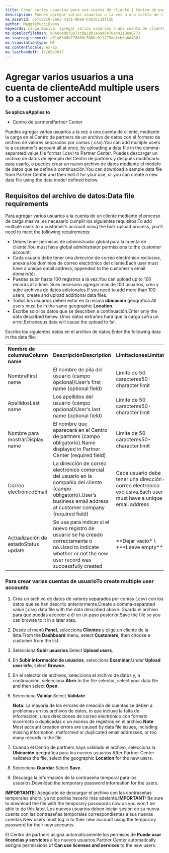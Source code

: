 ```yaml
---
title: Crear varios usuarios para una cuenta de cliente | Centro de partners
description: Puedes agregar varios usuarios a la vez a una cuenta de cliente, mediante la carga en el Centro de partners de un archivo de datos con el formato de archivo de valores separados por comas (.csv).
ms.assetid: c6fca2c0-2e6c-41b1-9be8-b363b139f15b
author: MaggiePucciEvans
keywords: carga masiva, agregar varios usuarios a una cuenta de cliente, agregar usuarios del cliente, carga masiva de usuarios del cliente, cuenta del cliente, usuarios del cliente, usuarios
ms.openlocfilehash: b360ced878973cde19b1a6aa8470ac4218ea6773
ms.sourcegitcommit: e01a63d8b778668c560bc821275ddfcb0a6d4881
ms.translationtype: HT
ms.contentlocale: es-ES
ms.lasthandoff: 12/08/2017
---
```

# <a name="add-multiple-users-to-a-customer-account"></a><span data-ttu-id="548ac-104">Agregar varios usuarios a una cuenta de cliente</span><span class="sxs-lookup"><span data-stu-id="548ac-104">Add multiple users to a customer account</span></span>

**<span data-ttu-id="548ac-105">Se aplica a</span><span class="sxs-lookup"><span data-stu-id="548ac-105">Applies to</span></span>**

-  <span data-ttu-id="548ac-106">Centro de partners</span><span class="sxs-lookup"><span data-stu-id="548ac-106">Partner Center</span></span>

<span data-ttu-id="548ac-107">Puedes agregar varios usuarios a la vez a una cuenta de cliente, mediante la carga en el Centro de partners de un archivo de datos con el formato de archivo de valores separados por comas (.csv).</span><span class="sxs-lookup"><span data-stu-id="548ac-107">You can add multiple users to a customer's account all at once, by uploading a data file in the comma-separated value file format (.csv) to Partner Center.</span></span> <span data-ttu-id="548ac-108">Puedes descargar un archivo de datos de ejemplo del Centro de partners y después modificarlo para usarlo, o puedes crear un nuevo archivo de datos mediante el modelo de datos que se define a continuación.</span><span class="sxs-lookup"><span data-stu-id="548ac-108">You can download a sample data file from Partner Center and then edit it for your use, or you can create a new data file using the data model defined below.</span></span>

## <a href="" id="creatingtheimportcsvfile"></a><span data-ttu-id="548ac-109">Requisitos del archivo de datos:</span><span class="sxs-lookup"><span data-stu-id="548ac-109">Data file requirements</span></span>


<span data-ttu-id="548ac-110">Para agregar varios usuarios a la cuenta de un cliente mediante el proceso de carga masiva, es necesario cumplir los siguientes requisitos:</span><span class="sxs-lookup"><span data-stu-id="548ac-110">To add multiple users to a customer’s account using the bulk upload process, you’ll need to meet the following requirements:</span></span>

-   <span data-ttu-id="548ac-111">Debes tener permisos de administrador global para la cuenta de cliente.</span><span class="sxs-lookup"><span data-stu-id="548ac-111">You must have global administrator permissions to the customer account;</span></span>
-   <span data-ttu-id="548ac-112">Cada usuario debe tener una dirección de correo electrónico exclusiva, anexa a los dominios de correo electrónico del cliente.</span><span class="sxs-lookup"><span data-stu-id="548ac-112">Each user must have a unique email address, appended to the customer's email domain(s);</span></span>
-   <span data-ttu-id="548ac-113">Puedes subir hasta 100 registros a la vez.</span><span class="sxs-lookup"><span data-stu-id="548ac-113">You can upload up to 100 records at a time.</span></span> <span data-ttu-id="548ac-114">Si es necesario agregar más de 100 usuarios, crea y sube archivos de datos adicionales.</span><span class="sxs-lookup"><span data-stu-id="548ac-114">If you need to add more than 100 users, create and upload additional data files.</span></span>
-   <span data-ttu-id="548ac-115">Todos los usuarios deben estar en la misma **ubicación** geográfica.</span><span class="sxs-lookup"><span data-stu-id="548ac-115">All users must be in the same geographic **Location**.</span></span>
-   <span data-ttu-id="548ac-116">Escribe solo los datos que se describen a continuación.</span><span class="sxs-lookup"><span data-stu-id="548ac-116">Enter only the data described below.</span></span> <span data-ttu-id="548ac-117">Unos datos extraños hará que la carga sufra un error.</span><span class="sxs-lookup"><span data-stu-id="548ac-117">Extraneous data will cause the upload to fail.</span></span>

<span data-ttu-id="548ac-118">Escribe los siguientes datos en el archivo de datos:</span><span class="sxs-lookup"><span data-stu-id="548ac-118">Enter the following data in the data file:</span></span>

|                 |                                                                              |                                            |
|-----------------|------------------------------------------------------------------------------|--------------------------------------------|
| **<span data-ttu-id="548ac-119">Nombre de columna</span><span class="sxs-lookup"><span data-stu-id="548ac-119">Column name</span></span>** | **<span data-ttu-id="548ac-120">Descripción</span><span class="sxs-lookup"><span data-stu-id="548ac-120">Description</span></span>**                                                              | **<span data-ttu-id="548ac-121">Limitaciones</span><span class="sxs-lookup"><span data-stu-id="548ac-121">Limitation</span></span>**                             |
| <span data-ttu-id="548ac-122">Nombre</span><span class="sxs-lookup"><span data-stu-id="548ac-122">First name</span></span>      | <span data-ttu-id="548ac-123">El nombre de pila del usuario (campo opcional)</span><span class="sxs-lookup"><span data-stu-id="548ac-123">User’s first name (optional field)</span></span>                                           | <span data-ttu-id="548ac-124">Límite de 50 caracteres</span><span class="sxs-lookup"><span data-stu-id="548ac-124">50-character limit</span></span>                         |
| <span data-ttu-id="548ac-125">Apellidos</span><span class="sxs-lookup"><span data-stu-id="548ac-125">Last name</span></span>       | <span data-ttu-id="548ac-126">Los apellidos del usuario (campo opcional)</span><span class="sxs-lookup"><span data-stu-id="548ac-126">User's last name (optional field)</span></span>                                            | <span data-ttu-id="548ac-127">Límite de 50 caracteres</span><span class="sxs-lookup"><span data-stu-id="548ac-127">50-character limit</span></span>                         |
| <span data-ttu-id="548ac-128">Nombre para mostrar</span><span class="sxs-lookup"><span data-stu-id="548ac-128">Display name</span></span>    | <span data-ttu-id="548ac-129">El nombre que aparecerá en el Centro de partners (campo obligatorio).</span><span class="sxs-lookup"><span data-stu-id="548ac-129">Name displayed in Partner Center (required field)</span></span>                            | <span data-ttu-id="548ac-130">Límite de 50 caracteres</span><span class="sxs-lookup"><span data-stu-id="548ac-130">50-character limit</span></span>                         |
| <span data-ttu-id="548ac-131">Correo electrónico</span><span class="sxs-lookup"><span data-stu-id="548ac-131">Email</span></span>           | <span data-ttu-id="548ac-132">La dirección de correo electrónico comercial del usuario en la compañía del cliente (campo obligatorio).</span><span class="sxs-lookup"><span data-stu-id="548ac-132">User’s business email address at customer company (required field)</span></span>           | <span data-ttu-id="548ac-133">Cada usuario debe tener una dirección de correo electrónico exclusiva.</span><span class="sxs-lookup"><span data-stu-id="548ac-133">Each user must have a unique email address</span></span> |
| <span data-ttu-id="548ac-134">Actualización de estado</span><span class="sxs-lookup"><span data-stu-id="548ac-134">Status update</span></span>   | <span data-ttu-id="548ac-135">Se usa para indicar si el nuevo registro de usuario se ha creado correctamente o no.</span><span class="sxs-lookup"><span data-stu-id="548ac-135">Used to indicate whether or not the new user record was successfully created</span></span> | <span data-ttu-id="548ac-136">\*\*Dejar vacío\* \ *</span><span class="sxs-lookup"><span data-stu-id="548ac-136">\*\*Leave empty\*\*</span></span>                        |

 

### <a href="" id="createmultipleuseraccounts"></a><span data-ttu-id="548ac-137">Para crear varias cuentas de usuario</span><span class="sxs-lookup"><span data-stu-id="548ac-137">To create multiple user accounts</span></span>

<a href="" id="creatingtheaccounts"></a>
1.  <span data-ttu-id="548ac-138">Crea un archivo de datos de valores separados por comas (.csv) con los datos que se han descrito anteriormente.</span><span class="sxs-lookup"><span data-stu-id="548ac-138">Create a comma-separated value (.csv) data file with the data described above.</span></span> <span data-ttu-id="548ac-139">Guarda el archivo para que puedas acceder a él en un paso posterior.</span><span class="sxs-lookup"><span data-stu-id="548ac-139">Save the file so you can browse to it in a later step.</span></span>
2.  <span data-ttu-id="548ac-140">Desde el menú **Panel**, selecciona **Clientes** y elige un cliente de la lista.</span><span class="sxs-lookup"><span data-stu-id="548ac-140">From the **Dashboard** menu, select **Customers**, then choose a customer from the list.</span></span>
3.  <span data-ttu-id="548ac-141">Selecciona **Subir usuarios**.</span><span class="sxs-lookup"><span data-stu-id="548ac-141">Select **Upload users**.</span></span>
4.  <span data-ttu-id="548ac-142">En **Subir información de usuarios**, selecciona **Examinar**.</span><span class="sxs-lookup"><span data-stu-id="548ac-142">Under **Upload user info**, select **Browse**.</span></span>
5.  <span data-ttu-id="548ac-143">En el selector de archivos, selecciona el archivo de datos y, a continuación, selecciona **Abrir**.</span><span class="sxs-lookup"><span data-stu-id="548ac-143">In the file selector, select your data file and then select **Open**.</span></span>
6.  <span data-ttu-id="548ac-144">Selecciona **Validar**.</span><span class="sxs-lookup"><span data-stu-id="548ac-144">Select **Validate**.</span></span>

    <span data-ttu-id="548ac-145">**Nota**: La mayoría de los errores de creación de cuentas se deben a problemas en los archivos de datos, lo que incluye la falta de información, unas direcciones de correo electrónico con formato incorrecto o duplicadas o un exceso de registros en el archivo.</span><span class="sxs-lookup"><span data-stu-id="548ac-145">**Note**  Most account creation errors are caused by data file issues, including missing information, malformed or duplicated email addresses, or too many records in the file.</span></span>

     

7.  <span data-ttu-id="548ac-146">Cuando el Centro de partners haya validado el archivo, selecciona la **Ubicación** geográfica para los nuevos usuarios.</span><span class="sxs-lookup"><span data-stu-id="548ac-146">After Partner Center validates the file, select the geographic **Location** for the new users.</span></span>
8.  <span data-ttu-id="548ac-147">Selecciona **Guardar**.</span><span class="sxs-lookup"><span data-stu-id="548ac-147">Select **Save**.</span></span>
9.  <span data-ttu-id="548ac-148">Descarga la información de la contraseña temporal para los usuarios.</span><span class="sxs-lookup"><span data-stu-id="548ac-148">Download the temporary password information for the users.</span></span>

<span data-ttu-id="548ac-149">**IMPORTANTE:** Asegúrate de descargar el archivo con las contraseñas temporales ahora, ya no podrás hacerlo más adelante.</span><span class="sxs-lookup"><span data-stu-id="548ac-149">**IMPORTANT:** Be sure to download the file with the temporary passwords now as you won't be able to do this later.</span></span> <span data-ttu-id="548ac-150">Los nuevos usuarios deben iniciar sesión en su nueva cuenta con las contraseñas temporales correspondientes a sus nuevas cuentas.</span><span class="sxs-lookup"><span data-stu-id="548ac-150">New users must log in to their new account using the temporary password for their new accounts.</span></span>

<span data-ttu-id="548ac-151">El Centro de partners asigna automáticamente los permisos de **Puede usar licencias y servicios** a los nuevos usuarios.</span><span class="sxs-lookup"><span data-stu-id="548ac-151">Partner Center automatically assigns permissions of **Can use licenses and services** to the new users.</span></span>

 

 



